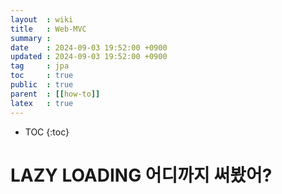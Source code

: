 ```yaml
---
layout  : wiki
title   : Web-MVC
summary :
date    : 2024-09-03 19:52:00 +0900
updated : 2024-09-03 19:52:00 +0900
tag     : jpa
toc     : true
public  : true
parent  : [[how-to]]
latex   : true
---
```

* TOC
{:toc}

# LAZY LOADING 어디까지 써봤어?